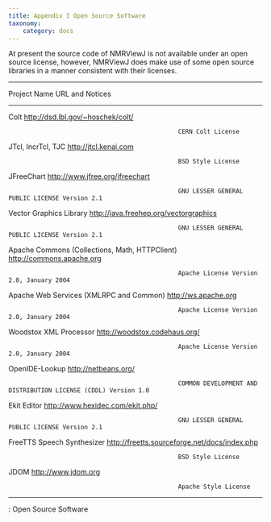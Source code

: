 ```yaml
---
title: Appendix I Open Source Software
taxonomy:
    category: docs
---
```



At present the source code of NMRViewJ is not available under an open
source license, however, NMRViewJ does make use of some open source
libraries in a manner consistent with their licenses.

  -----------------------------------------------------------------------------------------------------------------
  Project Name                                     URL and Notices
  ------------------------------------------------ ----------------------------------------------------------------
  Colt                                             <http://dsd.lbl.gov/~hoschek/colt/>
                                                   
                                                   CERN Colt License

  JTcl, IncrTcl, TJC                               <http://jtcl.kenai.com>
                                                   
                                                   BSD Style License

  JFreeChart                                       <http://www.jfree.org/jfreechart>
                                                   
                                                   GNU LESSER GENERAL PUBLIC LICENSE Version 2.1

  Vector Graphics Library                          <http://java.freehep.org/vectorgraphics>
                                                   
                                                   GNU LESSER GENERAL PUBLIC LICENSE Version 2.1

  Apache Commons (Collections, Math, HTTPClient)   <http://commons.apache.org>
                                                   
                                                   Apache License Version 2.0, January 2004

  Apache Web Services (XMLRPC and Common)          <http://ws.apache.org>
                                                   
                                                   Apache License Version 2.0, January 2004

  Woodstox XML Processor                           <http://woodstox.codehaus.org/>
                                                   
                                                   Apache License Version 2.0, January 2004

  OpenIDE-Lookup                                   <http://netbeans.org/>
                                                   
                                                   COMMON DEVELOPMENT AND DISTRIBUTION LICENSE (CDDL) Version 1.0

  Ekit Editor                                      <http://www.hexidec.com/ekit.php/>
                                                   
                                                   GNU LESSER GENERAL PUBLIC LICENSE Version 2.1

  FreeTTS Speech Synthesizer                       <http://freetts.sourceforge.net/docs/index.php>
                                                   
                                                   BSD Style License

  JDOM                                             <http://www.jdom.org>
                                                   
                                                   Apache Style License
  -----------------------------------------------------------------------------------------------------------------

  : Open Source Software


